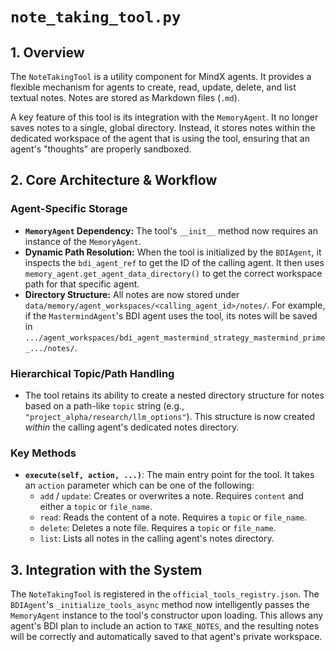 # `note_taking_tool.py`

## 1. Overview

The `NoteTakingTool` is a utility component for MindX agents. It provides a flexible mechanism for agents to create, read, update, delete, and list textual notes. Notes are stored as Markdown files (`.md`).

A key feature of this tool is its integration with the `MemoryAgent`. It no longer saves notes to a single, global directory. Instead, it stores notes within the dedicated workspace of the agent that is using the tool, ensuring that an agent's "thoughts" are properly sandboxed.

## 2. Core Architecture & Workflow

### Agent-Specific Storage

-   **`MemoryAgent` Dependency:** The tool's `__init__` method now requires an instance of the `MemoryAgent`.
-   **Dynamic Path Resolution:** When the tool is initialized by the `BDIAgent`, it inspects the `bdi_agent_ref` to get the ID of the calling agent. It then uses `memory_agent.get_agent_data_directory()` to get the correct workspace path for that specific agent.
-   **Directory Structure:** All notes are now stored under `data/memory/agent_workspaces/<calling_agent_id>/notes/`. For example, if the `MastermindAgent`'s BDI agent uses the tool, its notes will be saved in `.../agent_workspaces/bdi_agent_mastermind_strategy_mastermind_prime_.../notes/`.

### Hierarchical Topic/Path Handling

-   The tool retains its ability to create a nested directory structure for notes based on a path-like `topic` string (e.g., `"project_alpha/research/llm_options"`). This structure is now created *within* the calling agent's dedicated notes directory.

### Key Methods

-   **`execute(self, action, ...)`**: The main entry point for the tool. It takes an `action` parameter which can be one of the following:
    -   `add` / `update`: Creates or overwrites a note. Requires `content` and either a `topic` or `file_name`.
    -   `read`: Reads the content of a note. Requires a `topic` or `file_name`.
    -   `delete`: Deletes a note file. Requires a `topic` or `file_name`.
    -   `list`: Lists all notes in the calling agent's notes directory.

## 3. Integration with the System

The `NoteTakingTool` is registered in the `official_tools_registry.json`. The `BDIAgent`'s `_initialize_tools_async` method now intelligently passes the `MemoryAgent` instance to the tool's constructor upon loading. This allows any agent's BDI plan to include an action to `TAKE_NOTES`, and the resulting notes will be correctly and automatically saved to that agent's private workspace.
